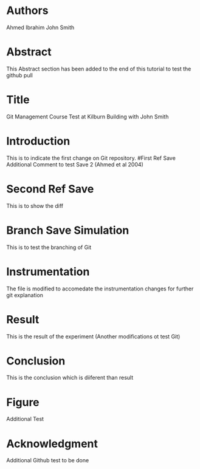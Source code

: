 # Authors
Ahmed Ibrahim
John Smith

# Abstract 
This Abstract section has been added to the end of this tutorial to test the github pull
# Title
Git Management Course Test at Kilburn Building with John Smith
# Introduction
This is to indicate the first change on Git repository.
#First Ref Save
Additional Comment to test Save 2 (Ahmed et al 2004)
# Second Ref Save
This is to show the diff
# Branch Save Simulation
This is to test the branching of Git 
# Instrumentation
The file is modified to accomedate the instrumentation changes for further git explanation
# Result
This is the result of the experiment (Another modifications ot test Git)

# Conclusion
This is the conclusion which is diiferent than result

# Figure 
Additional Test
# Acknowledgment 
Additional Github test to be done



